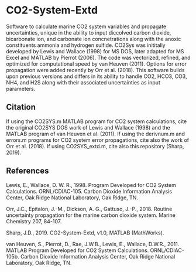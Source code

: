 # CO2-System-Extd

Software to calculate marine CO2 system variables and propagate uncertainties, unique in the ability to input diccolved carbon dioxide, bicarbonate ion, and carbonate ion concnetrations along with the anoxic constituents ammonia and hydrogen sulfide. CO2Sys was inititally developed by Lewis and Wallace (1998) for MS DOS, later adapted for MS Excel and MATLAB by Pierrot (2006). The code was vectorized, refined, and optimized for computational speed by van Heuven (2011). Options for error propagation were added recently by Orr et al. (2018). This software builds upon previous versions and differs in its ability to handle CO2, HCO3, CO3, NH4, and H2S along with their associated uncertainties as input parameters.

## Citation

If using the CO2SYS.m MATLAB program for CO2 system calculations, cite the original CO2SYS DOS work of Lewis and Wallace (1998) and the MATLAB program of van Heuven et al. (2011). If using the derivnum.m and errors.m programs for CO2 system error propagations, cite also the work of Orr et al. (2018). If using CO2SYS_extd.m, cite also this repository (Sharp, 2019).

## References

Lewis, E., Wallace, D. W. R., 1998. Program Developed for CO2 System Calculations. ORNL/CDIAC-105. Carbon Dioxide Information Analysis Center, Oak Ridge National Laboratory, Oak Ridge, TN.

Orr, J.C., Epitalon, J.-M., Dickson, A. G., Gattuso, J.-P., 2018. Routine uncertainty propagation for the marine carbon dioxide system. Marine Chemistry 207, 84-107.

Sharp, J.D., 2019. CO2-System-Extd, v1.0, MATLAB (MathWorks).

van Heuven, S., Pierrot, D., Rae, J.W.B., Lewis, E., Wallace, D.W.R., 2011. MATLAB Program Developed for CO2 System Calculations. ORNL/CDIAC-105b. Carbon Dioxide Information Analysis Center, Oak Ridge National Laboratory, Oak Ridge, TN.
